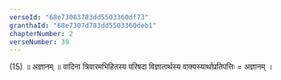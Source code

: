 ```yaml
---
verseId: "68e73083783dd5503360df73"
granthaId: "68e7307d783dd5503360deb1"
chapterNumber: 2
verseNumber: 39
---
```


(15) ॥ अज्ञानम् ॥ वादिना त्रिवारमभिहितस्य परिषदा विज्ञातार्थस्य वाक्यस्यार्थाप्रतिपत्तिः = अज्ञानम् । 
